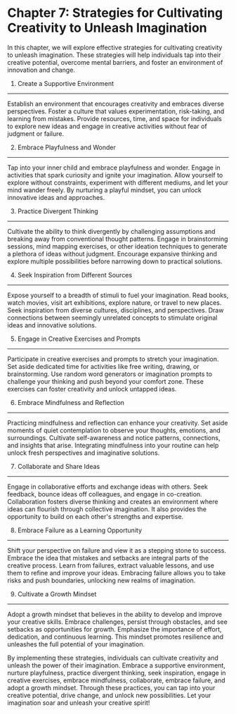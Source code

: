 Chapter 7: Strategies for Cultivating Creativity to Unleash Imagination
=======================================================================

In this chapter, we will explore effective strategies for cultivating creativity to unleash imagination. These strategies will help individuals tap into their creative potential, overcome mental barriers, and foster an environment of innovation and change.

1. Create a Supportive Environment
----------------------------------

Establish an environment that encourages creativity and embraces diverse perspectives. Foster a culture that values experimentation, risk-taking, and learning from mistakes. Provide resources, time, and space for individuals to explore new ideas and engage in creative activities without fear of judgment or failure.

2. Embrace Playfulness and Wonder
---------------------------------

Tap into your inner child and embrace playfulness and wonder. Engage in activities that spark curiosity and ignite your imagination. Allow yourself to explore without constraints, experiment with different mediums, and let your mind wander freely. By nurturing a playful mindset, you can unlock innovative ideas and approaches.

3. Practice Divergent Thinking
------------------------------

Cultivate the ability to think divergently by challenging assumptions and breaking away from conventional thought patterns. Engage in brainstorming sessions, mind mapping exercises, or other ideation techniques to generate a plethora of ideas without judgment. Encourage expansive thinking and explore multiple possibilities before narrowing down to practical solutions.

4. Seek Inspiration from Different Sources
------------------------------------------

Expose yourself to a breadth of stimuli to fuel your imagination. Read books, watch movies, visit art exhibitions, explore nature, or travel to new places. Seek inspiration from diverse cultures, disciplines, and perspectives. Draw connections between seemingly unrelated concepts to stimulate original ideas and innovative solutions.

5. Engage in Creative Exercises and Prompts
-------------------------------------------

Participate in creative exercises and prompts to stretch your imagination. Set aside dedicated time for activities like free writing, drawing, or brainstorming. Use random word generators or imagination prompts to challenge your thinking and push beyond your comfort zone. These exercises can foster creativity and unlock untapped ideas.

6. Embrace Mindfulness and Reflection
-------------------------------------

Practicing mindfulness and reflection can enhance your creativity. Set aside moments of quiet contemplation to observe your thoughts, emotions, and surroundings. Cultivate self-awareness and notice patterns, connections, and insights that arise. Integrating mindfulness into your routine can help unlock fresh perspectives and imaginative solutions.

7. Collaborate and Share Ideas
------------------------------

Engage in collaborative efforts and exchange ideas with others. Seek feedback, bounce ideas off colleagues, and engage in co-creation. Collaboration fosters diverse thinking and creates an environment where ideas can flourish through collective imagination. It also provides the opportunity to build on each other's strengths and expertise.

8. Embrace Failure as a Learning Opportunity
--------------------------------------------

Shift your perspective on failure and view it as a stepping stone to success. Embrace the idea that mistakes and setbacks are integral parts of the creative process. Learn from failures, extract valuable lessons, and use them to refine and improve your ideas. Embracing failure allows you to take risks and push boundaries, unlocking new realms of imagination.

9. Cultivate a Growth Mindset
-----------------------------

Adopt a growth mindset that believes in the ability to develop and improve your creative skills. Embrace challenges, persist through obstacles, and see setbacks as opportunities for growth. Emphasize the importance of effort, dedication, and continuous learning. This mindset promotes resilience and unleashes the full potential of your imagination.

By implementing these strategies, individuals can cultivate creativity and unleash the power of their imagination. Embrace a supportive environment, nurture playfulness, practice divergent thinking, seek inspiration, engage in creative exercises, embrace mindfulness, collaborate, embrace failure, and adopt a growth mindset. Through these practices, you can tap into your creative potential, drive change, and unlock new possibilities. Let your imagination soar and unleash your creative spirit!
